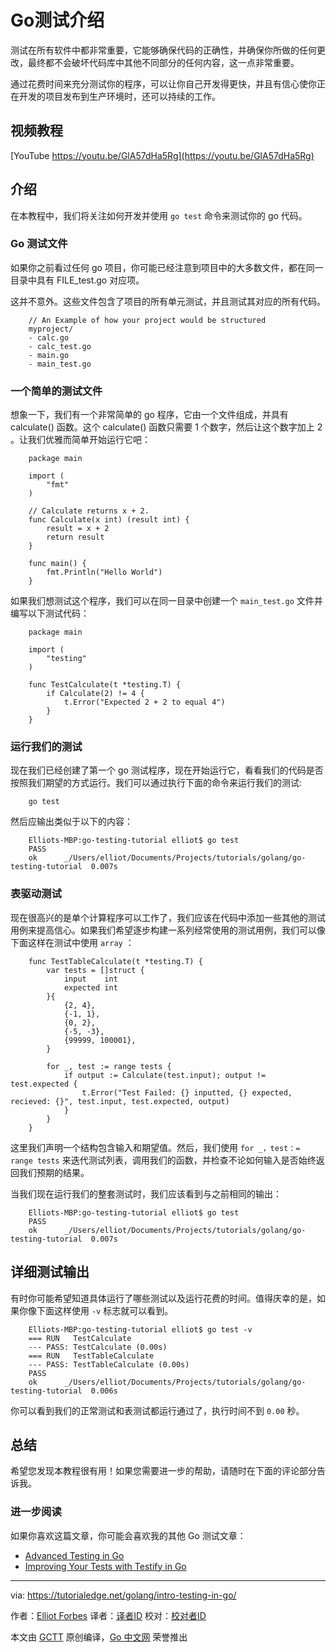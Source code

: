 # Go测试介绍

测试在所有软件中都非常重要，它能够确保代码的正确性，并确保你所做的任何更改，最终都不会破坏代码库中其他不同部分的任何内容，这一点非常重要。

通过花费时间来充分测试你的程序，可以让你自己开发得更快，并且有信心使你正在开发的项目发布到生产环境时，还可以持续的工作。

## 视频教程

[YouTube https://youtu.be/GlA57dHa5Rg](https://youtu.be/GlA57dHa5Rg)

## 介绍

在本教程中，我们将关注如何开发并使用 `go test` 命令来测试你的 go 代码。

### Go 测试文件

如果你之前看过任何 go 项目，你可能已经注意到项目中的大多数文件，都在同一目录中具有 FILE_test.go 对应项。

这并不意外。这些文件包含了项目的所有单元测试，并且测试其对应的所有代码。

```
	// An Example of how your project would be structured
	myproject/
	- calc.go
	- calc_test.go
	- main.go
	- main_test.go
```

### 一个简单的测试文件

想象一下，我们有一个非常简单的 go 程序，它由一个文件组成，并具有 calculate() 函数。这个 calculate() 函数只需要 1 个数字，然后让这个数字加上 2 。让我们优雅而简单开始运行它吧：

```
	package main

	import (
		"fmt"
	)

	// Calculate returns x + 2.
	func Calculate(x int) (result int) {
		result = x + 2
		return result
	}

	func main() {
		fmt.Println("Hello World")
	}
```

如果我们想测试这个程序，我们可以在同一目录中创建一个 `main_test.go` 文件并编写以下测试代码：

```
	package main

	import (
		"testing"
	)

	func TestCalculate(t *testing.T) {
		if Calculate(2) != 4 {
			t.Error("Expected 2 + 2 to equal 4")
		}
	}
```

### 运行我们的测试

现在我们已经创建了第一个 go 测试程序，现在开始运行它，看看我们的代码是否按照我们期望的方式运行。我们可以通过执行下面的命令来运行我们的测试:

```
	go test
```

然后应输出类似于以下的内容：

```
	Elliots-MBP:go-testing-tutorial elliot$ go test
	PASS
	ok      _/Users/elliot/Documents/Projects/tutorials/golang/go-testing-tutorial  0.007s
```

### 表驱动测试

现在很高兴的是单个计算程序可以工作了，我们应该在代码中添加一些其他的测试用例来提高信心。如果我们希望逐步构建一系列经常使用的测试用例，我们可以像下面这样在测试中使用 `array` ：

```
	func TestTableCalculate(t *testing.T) {
		var tests = []struct {
			input    int
			expected int
		}{
			{2, 4},
			{-1, 1},
			{0, 2},
			{-5, -3},
			{99999, 100001},
		}

		for _, test := range tests {
			if output := Calculate(test.input); output != test.expected {
				t.Error("Test Failed: {} inputted, {} expected, recieved: {}", test.input, test.expected, output)
			}
		}
	}
```

这里我们声明一个结构包含输入和期望值。然后，我们使用 `for _，test：= range tests` 来迭代测试列表，调用我们的函数，并检查不论如何输入是否始终返回我们预期的结果。

当我们现在运行我们的整套测试时，我们应该看到与之前相同的输出：

```
	Elliots-MBP:go-testing-tutorial elliot$ go test
	PASS
	ok      _/Users/elliot/Documents/Projects/tutorials/golang/go-testing-tutorial  0.007s
```

## 详细测试输出

有时你可能希望知道具体运行了哪些测试以及运行花费的时间。值得庆幸的是，如果你像下面这样使用 `-v` 标志就可以看到。

```
	Elliots-MBP:go-testing-tutorial elliot$ go test -v
	=== RUN   TestCalculate
	--- PASS: TestCalculate (0.00s)
	=== RUN   TestTableCalculate
	--- PASS: TestTableCalculate (0.00s)
	PASS
	ok      _/Users/elliot/Documents/Projects/tutorials/golang/go-testing-tutorial  0.006s
```

你可以看到我们的正常测试和表测试都运行通过了，执行时间不到 `0.00` 秒。

## 总结

希望您发现本教程很有用！如果您需要进一步的帮助，请随时在下面的评论部分告诉我。

### 进一步阅读

如果你喜欢这篇文章，你可能会喜欢我的其他 Go 测试文章：

* [Advanced Testing in Go](https://tutorialedge.net/golang/advanced-go-testing-tutorial/)
* [Improving Your Tests with Testify in Go](https://tutorialedge.net/golang/improving-your-tests-with-testify-go/)

---

via: https://tutorialedge.net/golang/intro-testing-in-go/

作者：[Elliot Forbes](https://tutorialedge.net/about/)
译者：[译者ID](https://github.com/tyrodw)
校对：[校对者ID](https://github.com/校对者ID)

本文由 [GCTT](https://github.com/studygolang/GCTT) 原创编译，[Go 中文网](https://studygolang.com/) 荣誉推出
